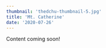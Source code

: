 ```yaml
---
thumbnail: 'thedchu-thumbnail-5.jpg'
title: 'Mt. Catherine'
date: '2020-07-26'
---
```


Content coming soon!
